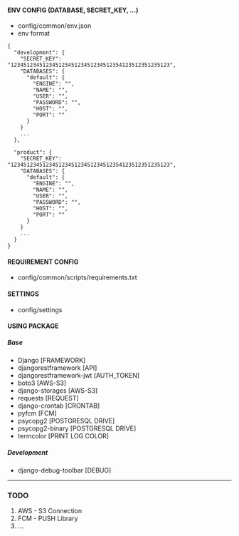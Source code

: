 #### ENV CONFIG (DATABASE, SECRET_KEY, ...)
- config/common/env.json
- env format

```
{
  "development": {
    "SECRET_KEY": "12345123451234512345123451234512354123512351235123",
    "DATABASES": {
      "default": {
        "ENGINE": "",
        "NAME": "",
        "USER": "",
        "PASSWORD": "",
        "HOST": "",
        "PORT": ""
      }
    }
    ...
  },

  "product": {
    "SECRET_KEY": "12345123451234512345123451234512354123512351235123",
    "DATABASES": {
      "default": {
        "ENGINE": "",
        "NAME": "",
        "USER": "",
        "PASSWORD": "",
        "HOST": "",
        "PORT": ""
      }
    }
    ...
  }
}
```

#### REQUIREMENT CONFIG
- config/common/scripts/requirements.txt

#### SETTINGS
- config/settings

#### USING PACKAGE
##### Base
- Django [FRAMEWORK]
- djangorestframework [API]
- djangorestframework-jwt [AUTH_TOKEN]
- boto3 [AWS-S3]
- django-storages [AWS-S3]
- requests [REQUEST]
- django-crontab [CRONTAB]
- pyfcm [FCM]
- psycopg2 [POSTGRESQL DRIVE]
- psycopg2-binary [POSTGRESQL DRIVE]
- termcolor [PRINT LOG COLOR]

##### Development
- django-debug-toolbar [DEBUG]

---
### TODO
1. AWS - S3 Connection
2. FCM - PUSH Library
3. ...